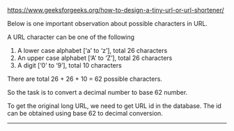 https://www.geeksforgeeks.org/how-to-design-a-tiny-url-or-url-shortener/

Below is one important observation about possible characters in URL.

A URL character can be one of the following
1) A lower case alphabet [‘a’ to ‘z’], total 26 characters
2) An upper case alphabet [‘A’ to ‘Z’], total 26 characters
3) A digit [‘0’ to ‘9’], total 10 characters

There are total 26 + 26 + 10 = 62 possible characters.

So the task is to convert a decimal number to base 62 number.

To get the original long URL, we need to get URL id in the database. The id can be obtained using base 62 to decimal conversion.

---------------------------------------------------------------
